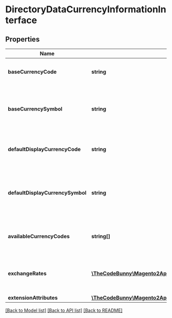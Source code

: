 # DirectoryDataCurrencyInformationInterface

## Properties
Name | Type | Description | Notes
------------ | ------------- | ------------- | -------------
**baseCurrencyCode** | **string** | The base currency code for the store. | 
**baseCurrencySymbol** | **string** | The currency symbol of the base currency for the store. | 
**defaultDisplayCurrencyCode** | **string** | The default display currency code for the store. | 
**defaultDisplayCurrencySymbol** | **string** | The currency symbol of the default display currency for the store. | 
**availableCurrencyCodes** | **string[]** | The list of allowed currency codes for the store. | 
**exchangeRates** | [**\TheCodeBunny\Magento2Api\Model\DirectoryDataExchangeRateInterface[]**](DirectoryDataExchangeRateInterface.md) | The list of exchange rate information for the store. | 
**extensionAttributes** | [**\TheCodeBunny\Magento2Api\Model\DirectoryDataCurrencyInformationExtensionInterface**](DirectoryDataCurrencyInformationExtensionInterface.md) |  | [optional] 

[[Back to Model list]](../README.md#documentation-for-models) [[Back to API list]](../README.md#documentation-for-api-endpoints) [[Back to README]](../README.md)


